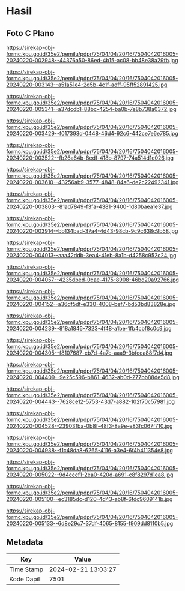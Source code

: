 # Hasil

## Foto C Plano

https://sirekap-obj-formc.kpu.go.id/35e2/pemilu/pdpr/75/04/04/20/16/7504042016005-20240220-002948--44376a50-86ed-4b15-ac08-bb48e38a29fb.jpg

https://sirekap-obj-formc.kpu.go.id/35e2/pemilu/pdpr/75/04/04/20/16/7504042016005-20240220-003143--a51a51e4-2d5b-4c1f-adff-95ff52891425.jpg

https://sirekap-obj-formc.kpu.go.id/35e2/pemilu/pdpr/75/04/04/20/16/7504042016005-20240220-005341--a37dcdb1-88bc-4254-ba0b-7e8b738a0372.jpg

https://sirekap-obj-formc.kpu.go.id/35e2/pemilu/pdpr/75/04/04/20/16/7504042016005-20240220-003429--f017393d-0448-46d4-92c6-442ce7e6e785.jpg

https://sirekap-obj-formc.kpu.go.id/35e2/pemilu/pdpr/75/04/04/20/16/7504042016005-20240220-003522--fb26a64b-8edf-418b-8797-74a514d1e026.jpg

https://sirekap-obj-formc.kpu.go.id/35e2/pemilu/pdpr/75/04/04/20/16/7504042016005-20240220-003610--43256ab9-3577-4848-84a6-de2c22492341.jpg

https://sirekap-obj-formc.kpu.go.id/35e2/pemilu/pdpr/75/04/04/20/16/7504042016005-20240220-003803--81ad7849-f3fa-4381-9400-1d80baea1e37.jpg

https://sirekap-obj-formc.kpu.go.id/35e2/pemilu/pdpr/75/04/04/20/16/7504042016005-20240220-003914--bb134bad-37a4-4d43-98cb-9c9c638c9b58.jpg

https://sirekap-obj-formc.kpu.go.id/35e2/pemilu/pdpr/75/04/04/20/16/7504042016005-20240220-004013--aaa42ddb-3ea4-41eb-8a1b-d4258c952c24.jpg

https://sirekap-obj-formc.kpu.go.id/35e2/pemilu/pdpr/75/04/04/20/16/7504042016005-20240220-004057--4235dbed-0cae-4175-8908-46bd20a92766.jpg

https://sirekap-obj-formc.kpu.go.id/35e2/pemilu/pdpr/75/04/04/20/16/7504042016005-20240220-004152--a36df5df-e330-4008-bef7-bd53bd83828e.jpg

https://sirekap-obj-formc.kpu.go.id/35e2/pemilu/pdpr/75/04/04/20/16/7504042016005-20240220-004239--818a1846-7323-4f48-a1be-1fb4cbf8c0c9.jpg

https://sirekap-obj-formc.kpu.go.id/35e2/pemilu/pdpr/75/04/04/20/16/7504042016005-20240220-004305--f8107687-cb7d-4a7c-aaa9-3bfeea88f7d4.jpg

https://sirekap-obj-formc.kpu.go.id/35e2/pemilu/pdpr/75/04/04/20/16/7504042016005-20240220-004409--9e25c596-b861-4632-ab0d-277bb88de5d8.jpg

https://sirekap-obj-formc.kpu.go.id/35e2/pemilu/pdpr/75/04/04/20/16/7504042016005-20240220-004443--7628ce12-5753-43d7-a882-102f70c57981.jpg

https://sirekap-obj-formc.kpu.go.id/35e2/pemilu/pdpr/75/04/04/20/16/7504042016005-20240220-004528--239031ba-0b8f-48f3-8a9e-e83fc067f710.jpg

https://sirekap-obj-formc.kpu.go.id/35e2/pemilu/pdpr/75/04/04/20/16/7504042016005-20240220-004938--f1c48da8-6265-4116-a3e4-6f4b411354e8.jpg

https://sirekap-obj-formc.kpu.go.id/35e2/pemilu/pdpr/75/04/04/20/16/7504042016005-20240220-005022--9d4cccf1-2ea0-420d-a691-c8f8297d1ea8.jpg

https://sirekap-obj-formc.kpu.go.id/35e2/pemilu/pdpr/75/04/04/20/16/7504042016005-20240220-005100--ec3185dc-d120-4d43-ab8f-6fdc9609141b.jpg

https://sirekap-obj-formc.kpu.go.id/35e2/pemilu/pdpr/75/04/04/20/16/7504042016005-20240220-005133--6d8e29c7-37df-4065-8155-f909dd8110b5.jpg


## Metadata

| Key        | Value               |
| ---------- | ------------------- |
| Time Stamp | 2024-02-21 13:03:27 |
| Kode Dapil | 7501                |



